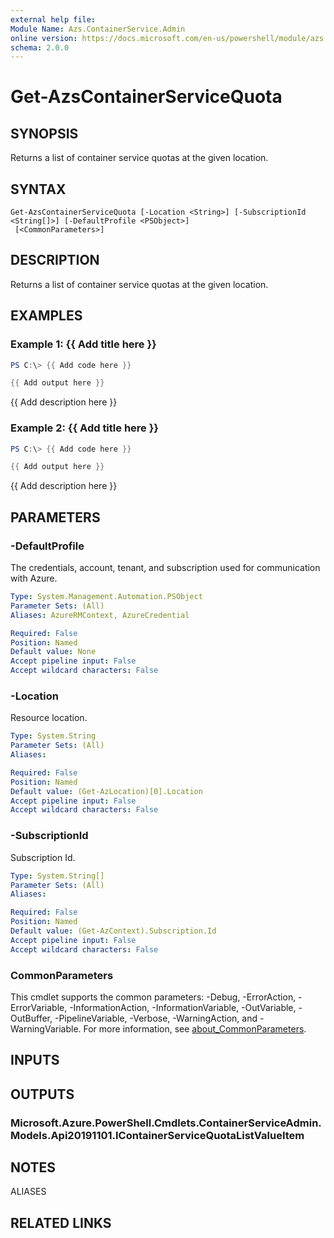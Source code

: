 ```yaml
---
external help file:
Module Name: Azs.ContainerService.Admin
online version: https://docs.microsoft.com/en-us/powershell/module/azs.containerservice.admin/get-azscontainerservicequota
schema: 2.0.0
---
```


# Get-AzsContainerServiceQuota

## SYNOPSIS
Returns a list of container service quotas at the given location.

## SYNTAX

```
Get-AzsContainerServiceQuota [-Location <String>] [-SubscriptionId <String[]>] [-DefaultProfile <PSObject>]
 [<CommonParameters>]
```

## DESCRIPTION
Returns a list of container service quotas at the given location.

## EXAMPLES

### Example 1: {{ Add title here }}
```powershell
PS C:\> {{ Add code here }}

{{ Add output here }}
```

{{ Add description here }}

### Example 2: {{ Add title here }}
```powershell
PS C:\> {{ Add code here }}

{{ Add output here }}
```

{{ Add description here }}

## PARAMETERS

### -DefaultProfile
The credentials, account, tenant, and subscription used for communication with Azure.

```yaml
Type: System.Management.Automation.PSObject
Parameter Sets: (All)
Aliases: AzureRMContext, AzureCredential

Required: False
Position: Named
Default value: None
Accept pipeline input: False
Accept wildcard characters: False
```

### -Location
Resource location.

```yaml
Type: System.String
Parameter Sets: (All)
Aliases:

Required: False
Position: Named
Default value: (Get-AzLocation)[0].Location
Accept pipeline input: False
Accept wildcard characters: False
```

### -SubscriptionId
Subscription Id.

```yaml
Type: System.String[]
Parameter Sets: (All)
Aliases:

Required: False
Position: Named
Default value: (Get-AzContext).Subscription.Id
Accept pipeline input: False
Accept wildcard characters: False
```

### CommonParameters
This cmdlet supports the common parameters: -Debug, -ErrorAction, -ErrorVariable, -InformationAction, -InformationVariable, -OutVariable, -OutBuffer, -PipelineVariable, -Verbose, -WarningAction, and -WarningVariable. For more information, see [about_CommonParameters](http://go.microsoft.com/fwlink/?LinkID=113216).

## INPUTS

## OUTPUTS

### Microsoft.Azure.PowerShell.Cmdlets.ContainerServiceAdmin.Models.Api20191101.IContainerServiceQuotaListValueItem

## NOTES

ALIASES

## RELATED LINKS

